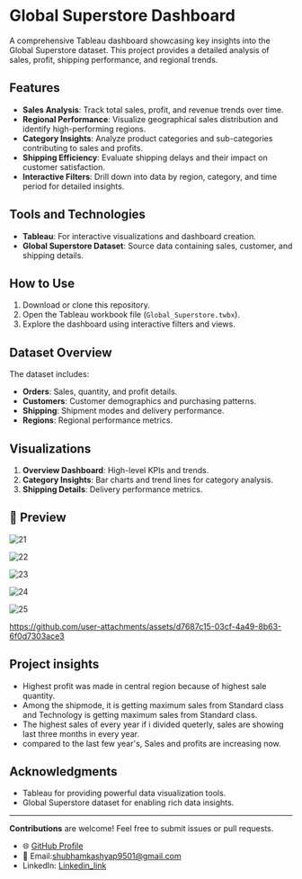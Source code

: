 # Global Superstore Dashboard

A comprehensive Tableau dashboard showcasing key insights into the Global Superstore dataset. This project provides a detailed analysis of sales, profit, shipping performance, and regional trends.

## Features

- **Sales Analysis**: Track total sales, profit, and revenue trends over time.
- **Regional Performance**: Visualize geographical sales distribution and identify high-performing regions.
- **Category Insights**: Analyze product categories and sub-categories contributing to sales and profits.
- **Shipping Efficiency**: Evaluate shipping delays and their impact on customer satisfaction.
- **Interactive Filters**: Drill down into data by region, category, and time period for detailed insights.

## Tools and Technologies

- **Tableau**: For interactive visualizations and dashboard creation.
- **Global Superstore Dataset**: Source data containing sales, customer, and shipping details.

## How to Use

1. Download or clone this repository.
2. Open the Tableau workbook file (`Global_Superstore.twbx`).
3. Explore the dashboard using interactive filters and views.

## Dataset Overview

The dataset includes:
- **Orders**: Sales, quantity, and profit details.
- **Customers**: Customer demographics and purchasing patterns.
- **Shipping**: Shipment modes and delivery performance.
- **Regions**: Regional performance metrics.

## Visualizations

1. **Overview Dashboard**: High-level KPIs and trends.
2. **Category Insights**: Bar charts and trend lines for category analysis.
3. **Shipping Details**: Delivery performance metrics.

## 📸 Preview  




![21](https://github.com/user-attachments/assets/ec1f21fd-4dca-4d1e-b846-108f0b0dcf83)






![22](https://github.com/user-attachments/assets/b49c1482-6c6c-491c-bfa8-3ee17d969434)




![23](https://github.com/user-attachments/assets/4726143a-74ef-4734-96a2-7d975d11f720)


                           

![24](https://github.com/user-attachments/assets/95011e4c-2a0b-4088-b68c-308a9664ccac)






![25](https://github.com/user-attachments/assets/1965793a-bbd5-4201-a2ea-2cdc960ed214)






https://github.com/user-attachments/assets/d7687c15-03cf-4a49-8b63-6f0d7303ace3

## Project insights
- Highest profit was made in central region because of highest sale quantity.
- Among the shipmode, it is getting maximum sales from Standard class and Technology is getting maximum sales from Standard class.
- The highest sales of every year if i divided queterly, sales are showing last three months in every year.
- compared to the last few year's, Sales and profits are increasing now.

## Acknowledgments

- Tableau for providing powerful data visualization tools.
- Global Superstore dataset for enabling rich data insights.

---

**Contributions** are welcome! Feel free to submit issues or pull requests.

- 🌐 [GitHub Profile](https://github.com/ShubhamKumar0786https://github.com/ShubhamKumar0786)  
- 📧 Email:shubhamkashyap9501@gmail.com
- LinkedIn: [Linkedin_link](https://www.linkedin.com/in/shubham0786/)








